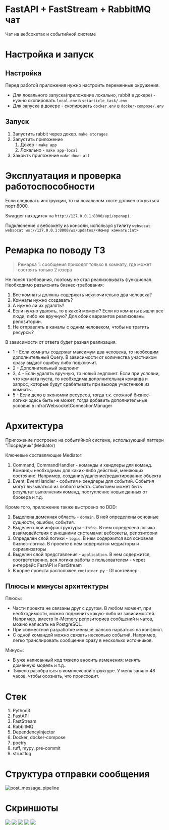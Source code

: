 # FastAPI + FastStream + RabbitMQ чат

Чат на вебсокетах и событийной системе

# Настройка и запуск

## Настройка

Перед работой приложения нужно настроить переменные окружения.

- Для локального запуска(приложение локально, rabbit в докере) - нужно скопировать `local.env` в `sciarticle_task/.env`
- Для запуска в докере - скопировать `docker.env` в `docker-compose/.env`

## Запуск

1. Запустить rabbit через докер. `make storages`
2. Запустить приложение
   1. Докер - `make app`
   2. Локально - `make app-local`
3. Закрыть приложение `make down-all`

# Эксплуатация и проверка работоспособности

Если следовать инструкции, то на локальном хосте должен открыться порт 8000.

Swagger находится на `http://127.0.0.1:8000/api/openapi`.

Подключение к вебсокету из консоли, используя утилиту `websocat`: `websocat ws://127.0.0.1:8000/ws/updates/<Номер комнаты:int>`

# Ремарка по поводу ТЗ

> Ремарка 1:  сообщения приходят только в комнату, где может состоять только 2 юзера

Не понял требования, поэтому не стал реализовывать функционал.
Необходимо разъяснить бизнес-требования:
1. Все комнаты должны содержать исключительно два человека?
2. Комнаты нужно создавать?
3. А нужно ли их удалять?
4. Если нужно удалять, то в какой момент? Если из комнаты вышли все люди, либо же вручную? Для обоих вариантов реализованы репозитории.
5. Не отправлять в каналы с одним человеком, чтобы не тратить ресурсы?

В зависимости от ответа будет разная реализация.
- 1 - Если комнаты содержат максимум два человека, то необходим дополнительный Query. В зависимости от количества участником сразу выдаст ошибку либо подключит.
- 2 - Дополнительный эндпоинт
- 3, 4 - Если удалять вручную, то новый эндпоинт. Если при условии, что комната пуста, то необходима дополнительная команда и запрос, которые будут срабатывать при выходе участников из комнаты.
- 5 - Если дело в экономии ресурсов, тогда т.к. сложной бизнес-логики здесь быть не может, тогда добавить дополнительные условия в infra/WebsocketConnectionManager

# Архитектура

Приложение построено на событийной системе, использующий паттерн "Посредник"(Mediator)

Ключевые составляющие Mediator:
1. Command, CommandHandler - команды и хендлеры для команд. Команды необходимы для каких-либо действий, меняющих состояние. Например, создание/удаление/редактирование объекта
2. Event, EventHandler - события и хендлеры для событий. События могут вызываться из любого места. Событием может быть результат выполнения команд, поступление новых данных от брокера и т.д.

Кроме того, приложение также выстроено по DDD:
1. Выделена доменная область - `domain`. В ней определены основные сущности, ошибки, события.
2. Выделен слой инфраструктуры - `infra`. В нем определена логика взаимодействия с внешними системами: вебсокеты, репозитории
3. Определен слой логики - `logic`. В нем содержится вся основная бизнес-логика. В проекте в нем содержатся медиаторы и сериализаторы
4. Выделен слой представления - `application`. В нем содержится, соответственно, вся логика работы с пользователем - через интерфейс FastAPI и FastStream
5. В корне проекта расположен `container.py` - DI контейнер.

## Плюсы и минусы архитектуры

Плюсы:
- Части проекта не связаны друг с другом. В любом момент, при необходимости, можно подменить какую-либо из зависимостей. Например, вместо In-Memory репозиториев сообщений и чатов, можно написать на PostgreSQL.
- При совместной разработке меньше шансов нарваться на конфликт.
- С одной командой можно связать несколько событий. Например, легко транслировать сообщение сразу в несколько источников.

Минусы:
- В уже написанный код тяжело вносить изменения: менять доменную модель и т.д..
- Тяжело разобраться в комплексной структуре. У меня заняло 48 часов, чтобы осознать, что происходит.

# Стек

1. Python3
2. FastAPI
3. FastStream
4. RabbitMQ
5. DependencyInjector
6. Docker, docker-compose
7. poetry
8. ruff, mypy, pre-commit
9. structlog

# Структура отправки сообщения

![post_message_pipeline](./diagrams/out/post_message.png)

# Скриншоты

![](./static/swagger.png)
![](./static/endpoint.png)
![](./static/response.png)
![](./static/message_id.png)
![](./static/websocket.png)
